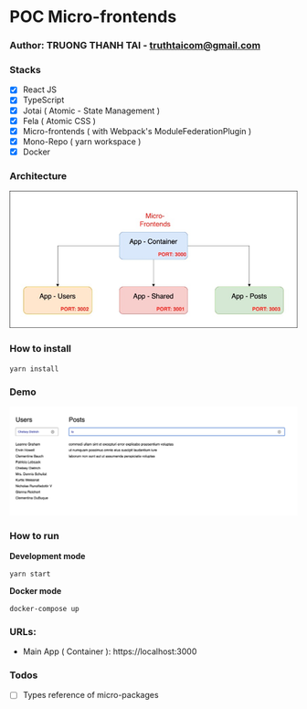 # POC Micro-frontends 

### Author: TRUONG THANH TAI - truthtaicom@gmail.com

### Stacks
- [x] React JS
- [x] TypeScript
- [x] Jotai ( Atomic - State Management )
- [x] Fela ( Atomic CSS )
- [x] Micro-frontends ( with Webpack's ModuleFederationPlugin )
- [x] Mono-Repo ( yarn workspace )
- [x] Docker

### Architecture
![Micro-frontends](architecture.jpg "Micro-frontends")

### How to install

```
yarn install
```

### Demo
![Demo](demo.png "demo")

### How to run

**Development mode**

```
yarn start
```

**Docker mode**

```
docker-compose up
```

### URLs:

- Main App ( Container ): https://localhost:3000

### Todos
- [ ] Types reference of micro-packages
